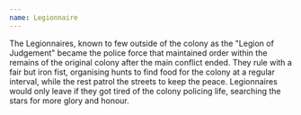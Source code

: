 ```yaml
---
name: Legionnaire
---
```

The Legionnaires, known to few outside of the colony as the "Legion of Judgement" became the police force that
maintained order within the remains of the original colony after the main conflict ended. They rule with a fair but
iron fist, organising hunts to find food for the colony at a regular interval, while the rest patrol the streets
to keep the peace. Legionnaires would only leave if they got tired of the colony policing life, searching the
stars for more glory and honour.
